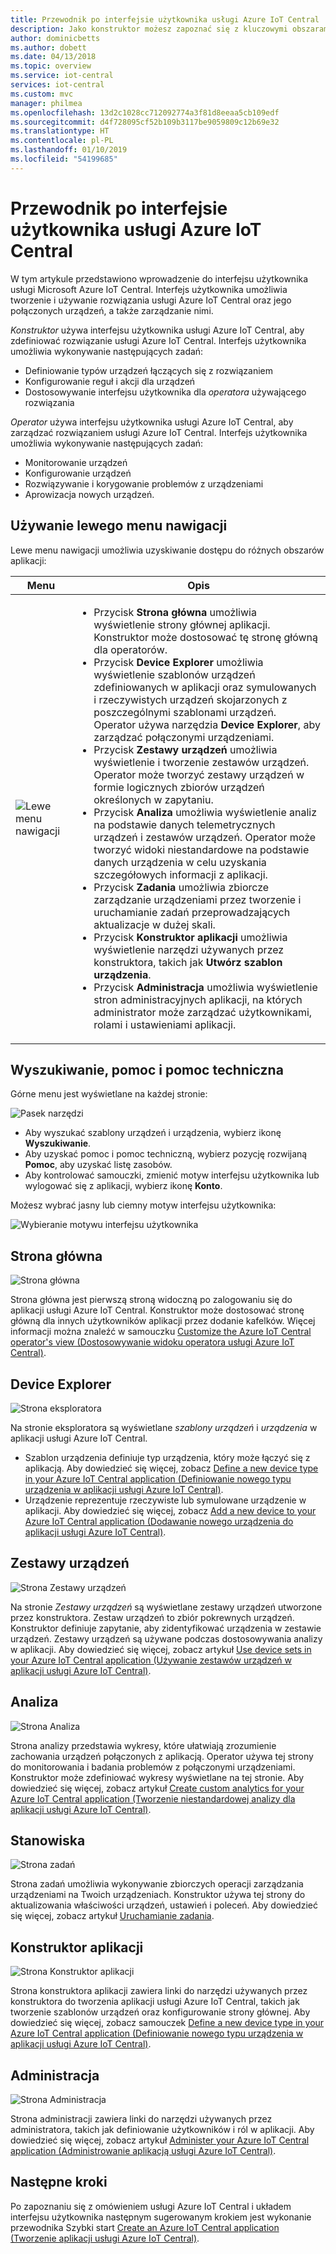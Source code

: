 ```yaml
---
title: Przewodnik po interfejsie użytkownika usługi Azure IoT Central | Microsoft Docs
description: Jako konstruktor możesz zapoznać się z kluczowymi obszarami interfejsu użytkownika usługi Azure IoT Central używanego do utworzenia rozwiązania IoT.
author: dominicbetts
ms.author: dobett
ms.date: 04/13/2018
ms.topic: overview
ms.service: iot-central
services: iot-central
ms.custom: mvc
manager: philmea
ms.openlocfilehash: 13d2c1028cc712092774a3f81d8eeaa5cb109edf
ms.sourcegitcommit: d4f728095cf52b109b3117be9059809c12b69e32
ms.translationtype: HT
ms.contentlocale: pl-PL
ms.lasthandoff: 01/10/2019
ms.locfileid: "54199685"
---
```

# <a name="take-a-tour-of-the-azure-iot-central-ui"></a>Przewodnik po interfejsie użytkownika usługi Azure IoT Central

W tym artykule przedstawiono wprowadzenie do interfejsu użytkownika usługi Microsoft Azure IoT Central. Interfejs użytkownika umożliwia tworzenie i używanie rozwiązania usługi Azure IoT Central oraz jego połączonych urządzeń, a także zarządzanie nimi.

_Konstruktor_ używa interfejsu użytkownika usługi Azure IoT Central, aby zdefiniować rozwiązanie usługi Azure IoT Central. Interfejs użytkownika umożliwia wykonywanie następujących zadań:

- Definiowanie typów urządzeń łączących się z rozwiązaniem
- Konfigurowanie reguł i akcji dla urządzeń
- Dostosowywanie interfejsu użytkownika dla _operatora_ używającego rozwiązania

_Operator_ używa interfejsu użytkownika usługi Azure IoT Central, aby zarządzać rozwiązaniem usługi Azure IoT Central. Interfejs użytkownika umożliwia wykonywanie następujących zadań:

- Monitorowanie urządzeń
- Konfigurowanie urządzeń
- Rozwiązywanie i korygowanie problemów z urządzeniami
- Aprowizacja nowych urządzeń.

## <a name="use-the-left-navigation-menu"></a>Używanie lewego menu nawigacji

Lewe menu nawigacji umożliwia uzyskiwanie dostępu do różnych obszarów aplikacji:

| Menu | Opis |
| ---- | ----------- |
| ![Lewe menu nawigacji](media/overview-iot-central-tour/navigationbar.png) | <ul><li>Przycisk **Strona główna** umożliwia wyświetlenie strony głównej aplikacji. Konstruktor może dostosować tę stronę główną dla operatorów.</li><li>Przycisk **Device Explorer** umożliwia wyświetlenie szablonów urządzeń zdefiniowanych w aplikacji oraz symulowanych i rzeczywistych urządzeń skojarzonych z poszczególnymi szablonami urządzeń. Operator używa narzędzia **Device Explorer**, aby zarządzać połączonymi urządzeniami.</li><li>Przycisk **Zestawy urządzeń** umożliwia wyświetlenie i tworzenie zestawów urządzeń. Operator może tworzyć zestawy urządzeń w formie logicznych zbiorów urządzeń określonych w zapytaniu.</li><li>Przycisk **Analiza** umożliwia wyświetlenie analiz na podstawie danych telemetrycznych urządzeń i zestawów urządzeń. Operator może tworzyć widoki niestandardowe na podstawie danych urządzenia w celu uzyskania szczegółowych informacji z aplikacji.</li><li>Przycisk **Zadania** umożliwia zbiorcze zarządzanie urządzeniami przez tworzenie i uruchamianie zadań przeprowadzających aktualizacje w dużej skali.</li><li>Przycisk **Konstruktor aplikacji** umożliwia wyświetlenie narzędzi używanych przez konstruktora, takich jak **Utwórz szablon urządzenia**.</li><li>Przycisk **Administracja** umożliwia wyświetlenie stron administracyjnych aplikacji, na których administrator może zarządzać użytkownikami, rolami i ustawieniami aplikacji.</li></ul> |

## <a name="search-help-and-support"></a>Wyszukiwanie, pomoc i pomoc techniczna

Górne menu jest wyświetlane na każdej stronie:

![Pasek narzędzi](media/overview-iot-central-tour/toolbar.png)

- Aby wyszukać szablony urządzeń i urządzenia, wybierz ikonę **Wyszukiwanie**.
- Aby uzyskać pomoc i pomoc techniczną, wybierz pozycję rozwijaną **Pomoc**, aby uzyskać listę zasobów.
- Aby kontrolować samouczki, zmienić motyw interfejsu użytkownika lub wylogować się z aplikacji, wybierz ikonę **Konto**.

Możesz wybrać jasny lub ciemny motyw interfejsu użytkownika:

![Wybieranie motywu interfejsu użytkownika](media/overview-iot-central-tour/themes.png)

## <a name="home-page"></a>Strona główna

![Strona główna](media/overview-iot-central-tour/homepage.png)

Strona główna jest pierwszą stroną widoczną po zalogowaniu się do aplikacji usługi Azure IoT Central. Konstruktor może dostosować stronę główną dla innych użytkowników aplikacji przez dodanie kafelków. Więcej informacji można znaleźć w samouczku [Customize the Azure IoT Central operator's view (Dostosowywanie widoku operatora usługi Azure IoT Central)](tutorial-customize-operator.md).

## <a name="device-explorer"></a>Device Explorer

![Strona eksploratora](media/overview-iot-central-tour/explorer.png)

Na stronie eksploratora są wyświetlane _szablony urządzeń_ i _urządzenia_ w aplikacji usługi Azure IoT Central.

* Szablon urządzenia definiuje typ urządzenia, który może łączyć się z aplikacją. Aby dowiedzieć się więcej, zobacz [Define a new device type in your Azure IoT Central application (Definiowanie nowego typu urządzenia w aplikacji usługi Azure IoT Central)](tutorial-define-device-type.md).
* Urządzenie reprezentuje rzeczywiste lub symulowane urządzenie w aplikacji. Aby dowiedzieć się więcej, zobacz [Add a new device to your Azure IoT Central application (Dodawanie nowego urządzenia do aplikacji usługi Azure IoT Central)](tutorial-add-device.md).

## <a name="device-sets"></a>Zestawy urządzeń

![Strona Zestawy urządzeń](media/overview-iot-central-tour/devicesets.png)

Na stronie _Zestawy urządzeń_ są wyświetlane zestawy urządzeń utworzone przez konstruktora. Zestaw urządzeń to zbiór pokrewnych urządzeń. Konstruktor definiuje zapytanie, aby zidentyfikować urządzenia w zestawie urządzeń. Zestawy urządzeń są używane podczas dostosowywania analizy w aplikacji. Aby dowiedzieć się więcej, zobacz artykuł [Use device sets in your Azure IoT Central application (Używanie zestawów urządzeń w aplikacji usługi Azure IoT Central)](howto-use-device-sets.md).

## <a name="analytics"></a>Analiza

![Strona Analiza](media/overview-iot-central-tour/analytics.png)

Strona analizy przedstawia wykresy, które ułatwiają zrozumienie zachowania urządzeń połączonych z aplikacją. Operator używa tej strony do monitorowania i badania problemów z połączonymi urządzeniami. Konstruktor może zdefiniować wykresy wyświetlane na tej stronie. Aby dowiedzieć się więcej, zobacz artykuł [Create custom analytics for your Azure IoT Central application (Tworzenie niestandardowej analizy dla aplikacji usługi Azure IoT Central)](howto-create-analytics.md).

## <a name="jobs"></a>Stanowiska

![Strona zadań](media/overview-iot-central-tour/jobs.png)

Strona zadań umożliwia wykonywanie zbiorczych operacji zarządzania urządzeniami na Twoich urządzeniach. Konstruktor używa tej strony do aktualizowania właściwości urządzeń, ustawień i poleceń. Aby dowiedzieć się więcej, zobacz artykuł [Uruchamianie zadania](howto-run-a-job.md).

## <a name="application-builder"></a>Konstruktor aplikacji

![Strona Konstruktor aplikacji](media/overview-iot-central-tour/applicationbuilder.png)

Strona konstruktora aplikacji zawiera linki do narzędzi używanych przez konstruktora do tworzenia aplikacji usługi Azure IoT Central, takich jak tworzenie szablonów urządzeń oraz konfigurowanie strony głównej. Aby dowiedzieć się więcej, zobacz samouczek [Define a new device type in your Azure IoT Central application (Definiowanie nowego typu urządzenia w aplikacji usługi Azure IoT Central)](tutorial-define-device-type.md).

## <a name="administration"></a>Administracja

![Strona Administracja](media/overview-iot-central-tour/administration.png)

Strona administracji zawiera linki do narzędzi używanych przez administratora, takich jak definiowanie użytkowników i ról w aplikacji. Aby dowiedzieć się więcej, zobacz artykuł [Administer your Azure IoT Central application (Administrowanie aplikacją usługi Azure IoT Central)](howto-administer.md).

## <a name="next-steps"></a>Następne kroki

Po zapoznaniu się z omówieniem usługi Azure IoT Central i układem interfejsu użytkownika następnym sugerowanym krokiem jest wykonanie przewodnika Szybki start [Create an Azure IoT Central application (Tworzenie aplikacji usługi Azure IoT Central)](quick-deploy-iot-central.md).